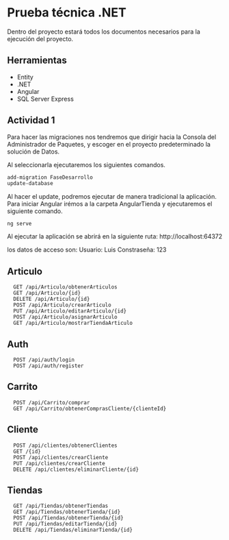 # Prueba técnica .NET

Dentro del proyecto estará todos los documentos necesarios para la ejecución del proyecto.

## Herramientas

- Entity
- .NET
- Angular
- SQL Server Express

## Actividad 1

Para hacer las migraciones nos tendremos que dirigir hacia la Consola del Administrador de Paquetes, y escoger en el proyecto predeterminado la solución de Datos.

Al seleccionarla ejecutaremos los siguientes comandos.

```bash
add-migration FaseDesarrollo
update-database
```

Al hacer el update, podremos ejecutar de manera tradicional la aplicación.
Para iniciar Angular irémos a la carpeta AngularTienda y ejecutaremos el siguiente comando.

```
ng serve
```
Al ejecutar la aplicación se abrirá en la siguiente ruta:
http://localhost:64372

los datos de acceso son:
Usuario:
Luis
Constraseña:
123


## Articulo

```http
  GET /api/Articulo/obtenerArticulos
  GET /api/Articulo/{id}
  DELETE /api/Articulo/{id}
  POST /api/Articulo/crearArticulo
  PUT /api/Articulo/editarArticulo/{id}
  POST /api/Articulo/asignarArticulo
  GET /api/Articulo/mostrarTiendaArticulo

```

## Auth
```http
  POST /api/auth/login
  POST /api/auth/register
```

## Carrito

```http
  POST /api/Carrito/comprar
  GET /api/Carrito/obtenerComprasCliente/{clienteId}
```

## Cliente
```http
  POST /api/clientes/obtenerClientes
  GET /{id}
  POST /api/clientes/crearCliente
  PUT /api/clientes/crearCliente
  DELETE /api/clientes/eliminarCliente/{id}
```
## Tiendas
```http
  GET /api/Tiendas/obtenerTiendas
  GET /api/Tiendas/obtenerTienda/{id}
  POST /api/Tiendas/obtenerTienda/{id}
  PUT /api/Tiendas/editarTienda/{id}
  DELETE /api/Tiendas/eliminarTienda/{id}
```
